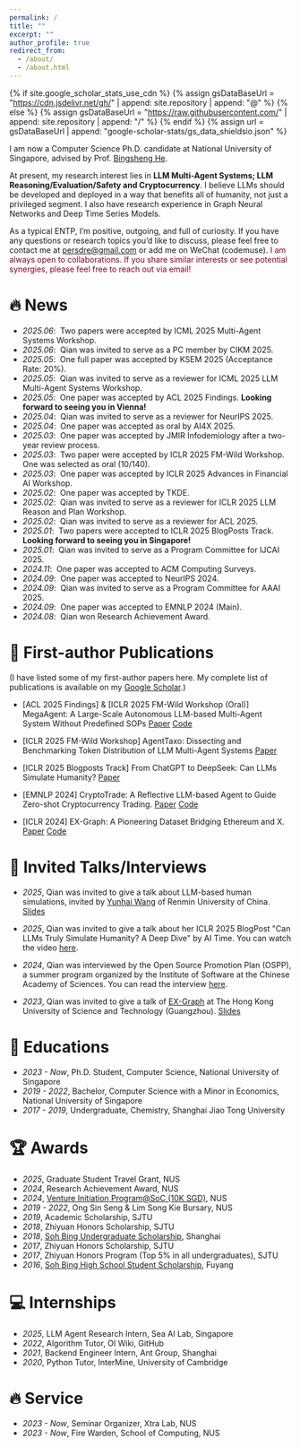 ```yaml
---
permalink: /
title: ""
excerpt: ""
author_profile: true
redirect_from: 
  - /about/
  - /about.html
---
```


{% if site.google_scholar_stats_use_cdn %}
{% assign gsDataBaseUrl = "https://cdn.jsdelivr.net/gh/" | append: site.repository | append: "@" %}
{% else %}
{% assign gsDataBaseUrl = "https://raw.githubusercontent.com/" | append: site.repository | append: "/" %}
{% endif %}
{% assign url = gsDataBaseUrl | append: "google-scholar-stats/gs_data_shieldsio.json" %}

<span class='anchor' id='about-me'></span>

I am now a Computer Science Ph.D. candidate at National University of Singapore, advised by Prof. [Bingsheng He](https://www.comp.nus.edu.sg/~hebs/). 

At present, my research interest lies in **LLM Multi-Agent Systems; LLM Reasoning/Evaluation/Safety and Cryptocurrency**. I believe LLMs should be developed and deployed in a way that benefits all of humanity, not just a privileged segment. I also have research experience in Graph Neural Networks and Deep Time Series Models. 

As a typical ENTP, I’m positive, outgoing, and full of curiosity. If you have any questions or research topics you’d like to discuss, please feel free to contact me at persdre@gmail.com or add me on WeChat (codemuse). <span style="color:#800020;">I am always open to collaborations. If you share similar interests or see potential synergies, please feel free to reach out via email!</span>

# 🔥 News
- *2025.06*: &nbsp;Two papers were accepted by ICML 2025 Multi-Agent Systems Workshop.
- *2025.06*: &nbsp;Qian was invited to serve as a PC member by CIKM 2025.
- *2025.05*: &nbsp;One full paper was accepted by KSEM 2025 (Acceptance Rate: 20%).
- *2025.05*: &nbsp;Qian was invited to serve as a reviewer for ICML 2025 LLM Multi-Agent Systems Workshop.
- *2025.05*: &nbsp;One paper was accepted by ACL 2025 Findings. **Looking forward to seeing you in Vienna!**
- *2025.04*: &nbsp;Qian was invited to serve as a reviewer for NeurIPS 2025.
- *2025.04*: &nbsp;One paper was accepted as oral by AI4X 2025.
- *2025.03*: &nbsp;One paper was accepted by JMIR Infodemiology after a two-year review process.
- *2025.03*: &nbsp;Two paper were accepted by ICLR 2025 FM-Wild Workshop. One was selected as oral (10/140).
- *2025.03*: &nbsp;One paper was accepted by ICLR 2025 Advances in Financial AI Workshop.
- *2025.02*: &nbsp;One paper was accepted by TKDE.
- *2025.02*: &nbsp;Qian was invited to serve as a reviewer for ICLR 2025 LLM Reason and Plan Workshop.
- *2025.02*: &nbsp;Qian was invited to serve as a reviewer for ACL 2025.
- *2025.01*: &nbsp;Two papers were accepted to ICLR 2025 BlogPosts Track. **Looking forward to seeing you in Singapore!**
- *2025.01*: &nbsp;Qian was invited to serve as a Program Committee for IJCAI 2025.
- *2024.11*: &nbsp;One paper was accepted to ACM Computing Surveys.
- *2024.09*: &nbsp;One paper was accepted to NeurIPS 2024.
- *2024.09*: &nbsp;Qian was invited to serve as a Program Committee for AAAI 2025.
- *2024.09*: &nbsp;One paper was accepted to EMNLP 2024 (Main).
- *2024.08*: &nbsp;Qian won Research Achievement Award.

# 📝 First-author Publications 

(I have listed some of my first-author papers here. My complete list of publications is available on my [Google Scholar](https://scholar.google.com/citations?user=KAGrBdoAAAAJ).)

- [ACL 2025 Findings] & [ICLR 2025 FM-Wild Workshop (Oral)] MegaAgent: A Large-Scale Autonomous LLM-based Multi-Agent System Without Predefined SOPs [Paper](https://arxiv.org/abs/2408.09955) [Code](https://github.com/Xtra-Computing/MegaAgent)

- [ICLR 2025 FM-Wild Workshop] AgentTaxo: Dissecting and Benchmarking Token Distribution of LLM Multi-Agent Systems [Paper](https://openreview.net/forum?id=0iLbiYYIpC&referrer=%5BAuthor%20Console%5D(%2Fgroup%3Fid%3DICLR.cc%2F2025%2FWorkshop%2FFM-Wild%2FAuthors%23your-submissions))

- [ICLR 2025 Blogposts Track] From ChatGPT to DeepSeek: Can LLMs Simulate Humanity? [Paper](https://arxiv.org/pdf/2502.18210) 

- [EMNLP 2024] CryptoTrade: A Reflective LLM-based Agent to Guide Zero-shot Cryptocurrency Trading. [Paper](https://aclanthology.org/2024.emnlp-main.63.pdf) [Code](https://github.com/Xtra-Computing/CryptoTrade)

- [ICLR 2024] EX-Graph: A Pioneering Dataset Bridging Ethereum and X. [Paper](https://openreview.net/forum?id=juE0rWGCJW) [Code](https://github.com/Persdre/EX-Graph)

# 💬 Invited Talks/Interviews
- *2025*, Qian was invited to give a talk about LLM-based human simulations, invited by [Yunhai Wang](https://www.yunhaiwang.net/) of Renmin University of China. [Slides](https://docs.google.com/presentation/d/1o1QLzx59E2pbUxGg935crnCGPt-fww4nTpRZ5KONi_w/edit?usp=sharing)
  
- *2025*, Qian was invited to give a talk about her ICLR 2025 BlogPost "Can LLMs Truly Simulate Humanity? A Deep Dive" by AI Time. You can watch the video [here](https://www.bilibili.com/video/BV1JuRPYRECM/?share_source=copy_web&vd_source=cc8bcf9a00d3f9ba43eb256a2c7068bd).


- *2024*, Qian was interviewed by the Open Source Promotion Plan (OSPP), a summer program organized by the Institute of Software at the Chinese Academy of Sciences. You can read the interview [here](https://mp.weixin.qq.com/s/MWJtW-cB_wXkXHsOHy2m3Q).


- *2023*, Qian was invited to give a talk of [EX-Graph](https://arxiv.org/abs/2310.01015) at The Hong Kong University of Science and Technology (Guangzhou). [Slides](https://drive.google.com/file/d/1Iy7wUvbZ-Z-7dLvlEY0CupCVrPX5GbyL/view?usp=sharing)

# 📖 Educations

- *2023 - Now*, Ph.D. Student, Computer Science, National University of Singapore
- *2019 - 2022*, Bachelor, Computer Science with a Minor in Economics, National University of Singapore
- *2017 - 2019*, Undergraduate, Chemistry, Shanghai Jiao Tong University

# 🏆 Awards
- *2025*, Graduate Student Travel Grant, NUS
- *2024*, Research Achievement Award, NUS
- *2024*, [Venture Initiation Program@SoC (10K SGD)](https://www.comp.nus.edu.sg/entrepreneurship/awards/iepsoc/), NUS
- *2019 - 2022*, Ong Sin Seng & Lim Song Kie Bursary, NUS
- *2019*, Academic Scholarship, SJTU
- *2018*, Zhiyuan Honors Scholarship, SJTU
- *2018*, [Soh Bing Undergraduate Scholarship](https://en.wikipedia.org/wiki/Shuping_Scholarship), Shanghai
- *2017*, Zhiyuan Honors Scholarship, SJTU
- *2017*, Zhiyuan Honors Program (Top 5% in all undergraduates), SJTU
- *2016*, [Soh Bing High School Student Scholarship](https://baike.baidu.com/item/%E5%8F%94%E8%98%8B%E5%A5%96%E5%AD%A6%E9%87%91/15518392), Fuyang

# 💻 Internships

- *2025*, LLM Agent Research Intern, Sea AI Lab, Singapore
- *2022*, Algorithm Tutor, OI Wiki, GitHub
- *2021*, Backend Engineer Intern, Ant Group, Shanghai
- *2020*, Python Tutor, InterMine, University of Cambridge

# 🔥 Service
- *2023 - Now*, Seminar Organizer, Xtra Lab, NUS
- *2023 - Now*, Fire Warden, School of Computing, NUS